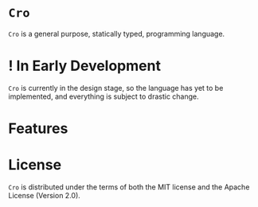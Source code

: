 # `Cro`
`Cro` is a general purpose, statically typed, programming language.

# ! In Early Development
`Cro` is currently in the design stage, so the language has yet to be implemented, and everything is subject to drastic change.

# Features

# License
`Cro` is distributed under the terms of both the MIT license and the Apache License (Version 2.0).
